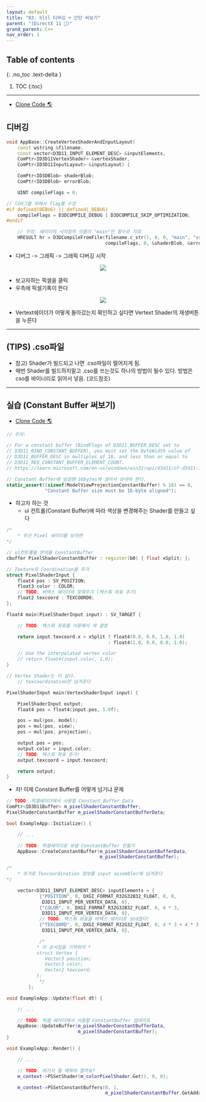```yaml
---
layout: default
title: "03. hlsl 디버깅 + 간단 써보기"
parent: "(DirectX 11 🌟)"
grand_parent: C++
nav_order: 1
---
```


## Table of contents
{: .no_toc .text-delta }

1. TOC
{:toc}

---

* [Clone Code 🌎](https://github.com/EasyCoding-7/DirectX11-Examples/tree/3/3_hlsl)

## 디버깅

```cpp
void AppBase::CreateVertexShaderAndInputLayout(
    const wstring &filename,
    const vector<D3D11_INPUT_ELEMENT_DESC> &inputElements,
    ComPtr<ID3D11VertexShader> &vertexShader,
    ComPtr<ID3D11InputLayout> &inputLayout) {

    ComPtr<ID3DBlob> shaderBlob;
    ComPtr<ID3DBlob> errorBlob;

    UINT compileFlags = 0;

// 디버그를 위해서 flag를 수정
#if defined(DEBUG) || defined(_DEBUG)
    compileFlags = D3DCOMPILE_DEBUG | D3DCOMPILE_SKIP_OPTIMIZATION;
#endif

    // 주의: 쉐이더의 시작점의 이름이 "main"인 함수로 지정
    HRESULT hr = D3DCompileFromFile(filename.c_str(), 0, 0, "main", "vs_5_0",
                                    compileFlags, 0, &shaderBlob, &errorBlob);
```

* 디버그 -> 그래픽 -> 그래픽 디버깅 시작

<p align="center">
  <img src="https://taehyungs-programming-blog.github.io/blog/assets/images/cpp/directx11/d11-3-1.png"/>
</p>

* 보고자하는 픽셀을 클릭
* 우측에 픽셀기록이 뜬다

<p align="center">
  <img src="https://taehyungs-programming-blog.github.io/blog/assets/images/cpp/directx11/d11-3-2.png"/>
</p>

* Vertext쉐이더가 어떻게 돌아갔는지 확인하고 싶다면 Vertext Shader의 재생버튼을 누른다

---

## (TIPS) .cso파일

* 참고) Shader가 빌드되고 나면 .cso파일이 떨어지게 됨.
* 매번 Shader를 빌드하지말고 .cso를 쓰는것도 하나의 방법이 될수 있다.
방법은 cso를 바이너리로 읽어서 넣음. (코드참조)

---

## 실습 (Constant Buffer 써보기)

* [Clone Code 🌎](https://github.com/EasyCoding-7/DirectX11-Examples/tree/4/4_shader)

```cpp
// 주의:

// For a constant buffer (BindFlags of D3D11_BUFFER_DESC set to
// D3D11_BIND_CONSTANT_BUFFER), you must set the ByteWidth value of
// D3D11_BUFFER_DESC in multiples of 16, and less than or equal to
// D3D11_REQ_CONSTANT_BUFFER_ELEMENT_COUNT.
// https://learn.microsoft.com/en-us/windows/win32/api/d3d11/nf-d3d11-id3d11device-createbuffer

// Constant Buffer에 넘길땐 16bytes씩 끊어서 보내야 한다.
static_assert((sizeof(ModelViewProjectionConstantBuffer) % 16) == 0,
              "Constant Buffer size must be 16-byte aligned");
```

* 하고자 하는 것
    * ui 컨트롤(Constant Buffer)에 따라 색상을 변경해주는 Shader를 만들고 싶다

```cpp
/*
    * 우선 Pixel 쉐이더를 보자면
*/

// ui컨트롤을 받아올 ConstantBuffer
cbuffer PixelShaderConstantBuffer : register(b0) { float xSplit; };

// Texture의 Coordination을 추가
struct PixelShaderInput {
    float4 pos : SV_POSITION;
    float3 color : COLOR;
    // TODO: 버텍스 쉐이더와 맞춰주기 (텍스춰 좌표 추가)
    float2 texcoord : TEXCOORD0;
};

float4 main(PixelShaderInput input) : SV_TARGET {

    // TODO: 텍스춰 좌표를 이용해서 색 결정

    return input.texcoord.x > xSplit ? float4(0.0, 0.0, 1.0, 1.0)
                                     : float4(1.0, 0.0, 0.0, 1.0);

    // Use the interpolated vertex color
    // return float4(input.color, 1.0);
}
```

```cpp
// Vertex Shader는 더 쉽다.
    // texcoordination만 넘겨준다

PixelShaderInput main(VertexShaderInput input) {

    PixelShaderInput output;
    float4 pos = float4(input.pos, 1.0f);

    pos = mul(pos, model);
    pos = mul(pos, view);
    pos = mul(pos, projection);

    output.pos = pos;
    output.color = input.color;
    // TODO: 텍스춰 좌표 추가!
    output.texcoord = input.texcoord;

    return output;
}
```

* 자! 이제 Constant Buffer를 어떻게 넘기냐 문제

```cpp
// TODO: 픽셀쉐이더에서 사용할 Constant Buffer Data
ComPtr<ID3D11Buffer> m_pixelShaderConstantBuffer;
PixelShaderConstantBuffer m_pixelShaderConstantBufferData;
```

```cpp
bool ExampleApp::Initialize() {

    // ...

    // TODO: 픽셀쉐이더로 보낼 ConstantBuffer 만들기
    AppBase::CreateConstantBuffer(m_pixelShaderConstantBufferData,
                                  m_pixelShaderConstantBuffer);
```

```cpp
/*
    * 추가로 Texcoordination 정보를 input assembler에 넘겨준다
*/

    vector<D3D11_INPUT_ELEMENT_DESC> inputElements = {
            {"POSITION", 0, DXGI_FORMAT_R32G32B32_FLOAT, 0, 0,
             D3D11_INPUT_PER_VERTEX_DATA, 0},
            {"COLOR", 0, DXGI_FORMAT_R32G32B32_FLOAT, 0, 4 * 3,
             D3D11_INPUT_PER_VERTEX_DATA, 0},
            // TODO: 텍스춰 좌표를 버텍스 쉐이더로 보내겠다!
            {"TEXCOORD", 0, DXGI_FORMAT_R32G32_FLOAT, 0, 4 * 3 + 4 * 3,
             D3D11_INPUT_PER_VERTEX_DATA, 0},

            /*
           * 이 순서임을 기억하자 *
           struct Vertex {
              Vector3 position;
              Vector3 color;
              Vector2 texcoord;
           };
            */
        };
```

```cpp
void ExampleApp::Update(float dt) {

    // ...

    // TODO: 픽셀 쉐이더에서 사용할 ConstantBuffer 업데이트
    AppBase::UpdateBuffer(m_pixelShaderConstantBufferData,
                          m_pixelShaderConstantBuffer);
}

void ExampleApp::Render() {

    // ...

    // TODO: 여기서 뭘 해줘야 할까요?
    m_context->PSSetShader(m_colorPixelShader.Get(), 0, 0);

    m_context->PSSetConstantBuffers(0, 1,
                                    m_pixelShaderConstantBuffer.GetAddressOf());
```